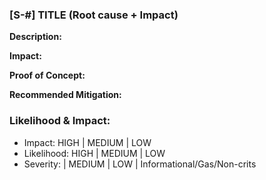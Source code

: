### [S-#] TITLE (Root cause + Impact)

**Description:**

**Impact:**

**Proof of Concept:**

**Recommended Mitigation:**

### Likelihood & Impact:

- Impact: HIGH | MEDIUM | LOW
- Likelihood: HIGH | MEDIUM | LOW
- Severity: | MEDIUM | LOW | Informational/Gas/Non-crits
